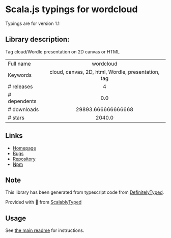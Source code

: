 
# Scala.js typings for wordcloud

Typings are for version 1.1

## Library description:
Tag cloud/Wordle presentation on 2D canvas or HTML

|                    |                 |
| ------------------ | :-------------: |
| Full name          | wordcloud |
| Keywords           | cloud, canvas, 2D, html, Wordle, presentation, tag |
| # releases         | 4 |
| # dependents       | 0.0 |
| # downloads        | 29893.666666666668 |
| # stars            | 2040.0 |

## Links
- [Homepage](http://timdream.org/wordcloud2.js/)
- [Bugs](https://github.com/timdream/wordcloud2.js/issues)
- [Repository](https://github.com/timdream/wordcloud2.js)
- [Npm](https://www.npmjs.com/package/wordcloud)
    


## Note
This library has been generated from typescript code from [DefinitelyTyped](https://definitelytyped.org).

Provided with :purple_heart: from [ScalablyTyped](https://github.com/oyvindberg/ScalablyTyped)

## Usage
See [the main readme](../../readme.md) for instructions.


